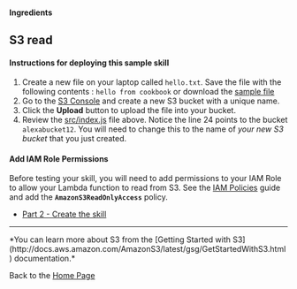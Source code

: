 #### Ingredients
## S3 read <a id="title"></a>




#### Instructions for deploying this sample skill

1. Create a new file on your laptop called ```hello.txt```.  Save the file with the following contents : ```hello from cookbook``` or download the [sample file](https://s3-eu-west-1.amazonaws.com/alexabucket12/hello.txt)
1. Go to the [S3 Console](https://console.aws.amazon.com/s3/home) and create a new S3 bucket with a unique name.
1. Click the **Upload** button to upload the file into your bucket.
1. Review the [src/index.js](src/index.js) file above.  Notice the line 24 points to the bucket ```alexabucket12```.  You will need to change this to the name of *your new S3 bucket* that you just created.


#### Add IAM Role Permissions
Before testing your skill, you will need to add permissions to your IAM Role to allow your Lambda function to read from S3.  See the [IAM Policies](../IAM_POLICIES.md) guide and add the  **```AmazonS3ReadOnlyAccess```** policy.


 * [Part 2 - Create the skill](./PAGE2.md#title)


<hr />
 *You can learn more about S3 from the [Getting Started with S3](http://docs.aws.amazon.com/AmazonS3/latest/gsg/GetStartedWithS3.html) documentation.*

Back to the [Home Page](../../README.md#title)

